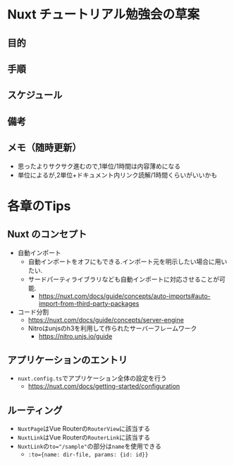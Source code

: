 # Nuxt チュートリアル勉強会の草案

## 目的

## 手順

## スケジュール

## 備考

## メモ（随時更新）
* 思ったよりサクサク進むので,1単位/1時間は内容薄めになる
* 単位によるが,2単位+ドキュメント内リンク読解/1時間くらいがいいかも

# 各章のTips

## Nuxt のコンセプト
* 自動インポート
  * 自動インポートをオフにもできる.インポート元を明示したい場合に用いたい.
  * サードパーティライブラリなども自動インポートに対応させることが可能.
    * https://nuxt.com/docs/guide/concepts/auto-imports#auto-import-from-third-party-packages
* コード分割
  * https://nuxt.com/docs/guide/concepts/server-engine
  * Nitroはunjsのh3を利用して作られたサーバーフレームワーク
    * https://nitro.unjs.io/guide

## アプリケーションのエントリ
* `nuxt.config.ts`でアプリケーション全体の設定を行う
  * https://nuxt.com/docs/getting-started/configuration

## ルーティング
* `NuxtPage`はVue Routerの`RouterView`に該当する
* `NuxtLink`はVue Routerの`RouterLink`に該当する
* `NuxtLink`の`to="/sample"`の部分は`name`を使用できる
  * `:to={name: dir-file, params: {id: id}}`
